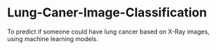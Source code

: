 # Lung-Caner-Image-Classification
To predict if someone could have lung cancer based on X-Ray images, using machine learning models.
